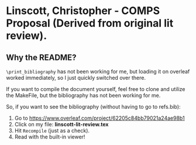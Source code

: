 # Linscott, Christopher - COMPS Proposal (Derived from original lit review).

## Why the README?

`\print_bibliography` has not been working for me, but loading it on overleaf worked immediately, so I just quickly switched over there.

If you want to compile the document yourself, feel free to clone and utilize the MakeFile, but the bibliography has not been working for me.

So, if you want to see the bibliography (without having to go to refs.bib):

1. Go to https://www.overleaf.com/project/62205c84bb79021a24ae98b1
2. Click on my file: __linscott-lit-review.tex__
3. Hit `Recompile` (just as a check).
4. Read with the built-in viewer!
